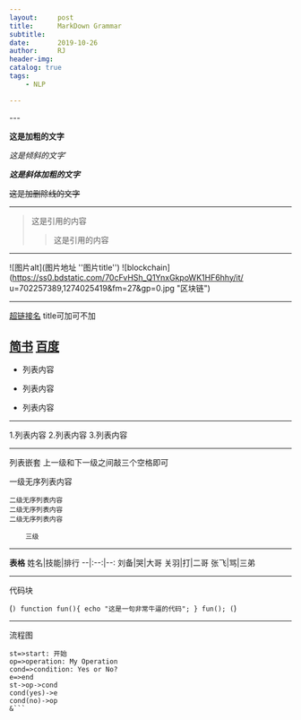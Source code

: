 ```yaml
---
layout:     post
title:      MarkDown Grammar
subtitle:   
date:       2019-10-26
author:     RJ
header-img: 
catalog: true
tags:
    - NLP

---
```

<p id = "build"></p>
---


**这是加粗的文字**

*这是倾斜的文字*`

***这是斜体加粗的文字***

~~这是加删除线的文字~~

____
>这是引用的内容
>>这是引用的内容
___
![图片alt](图片地址 ''图片title'')
![blockchain](https://ss0.bdstatic.com/70cFvHSh_Q1YnxGkpoWK1HF6hhy/it/
u=702257389,1274025419&fm=27&gp=0.jpg "区块链")
_____

[超链接名](超链接地址 "超链接title")
title可加可不加

[简书](http://jianshu.com)
[百度](http://baidu.com)
---------
- 列表内容
+ 列表内容
* 列表内容
___
1.列表内容
2.列表内容
3.列表内容
____
列表嵌套
上一级和下一级之间敲三个空格即可

一级无序列表内容

    二级无序列表内容
    二级无序列表内容
    二级无序列表内容
       
        三级

___
**表格**
姓名|技能|排行
--|:--:|--:
刘备|哭|大哥
关羽|打|二哥
张飞|骂|三弟
____

代码块

(```)
    function fun(){
         echo "这是一句非常牛逼的代码";
    }
    fun();
(```)
____
流程图

```flow
st=>start: 开始
op=>operation: My Operation
cond=>condition: Yes or No?
e=>end
st->op->cond
cond(yes)->e
cond(no)->op
&```